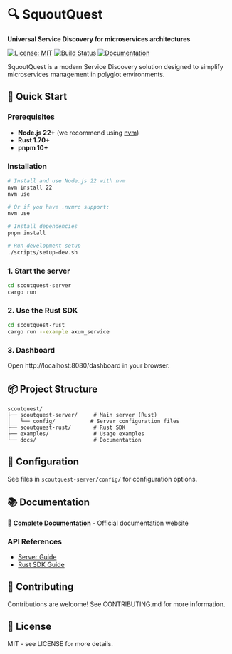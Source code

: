 # 🔍 SquoutQuest

**Universal Service Discovery for microservices architectures**

[![License: MIT](https://img.shields.io/badge/License-MIT-yellow.svg)](https://opensource.org/licenses/MIT)
[![Build Status](https://github.com/scoutquest/scoutquest/workflows/CI/badge.svg)](https://github.com/scoutquest/scoutquest/actions)
[![Documentation](https://img.shields.io/badge/docs-GitHub%20Pages-blue.svg)](https://romaindecoster.github.io/scoutquest/)

SquoutQuest is a modern Service Discovery solution designed to simplify microservices management in polyglot environments.

## 🚀 Quick Start

### Prerequisites

- **Node.js 22+** (we recommend using [nvm](https://github.com/nvm-sh/nvm))
- **Rust 1.70+**
- **pnpm 10+**

### Installation

```bash
# Install and use Node.js 22 with nvm
nvm install 22
nvm use

# Or if you have .nvmrc support:
nvm use

# Install dependencies
pnpm install

# Run development setup
./scripts/setup-dev.sh
```

### 1. Start the server

```bash
cd scoutquest-server
cargo run
```

### 2. Use the Rust SDK

```bash
cd scoutquest-rust
cargo run --example axum_service
```

### 3. Dashboard

Open http://localhost:8080/dashboard in your browser.

## 📦 Project Structure

```
scoutquest/
├── scoutquest-server/     # Main server (Rust)
│   └── config/           # Server configuration files
├── scoutquest-rust/       # Rust SDK
├── examples/              # Usage examples
└── docs/                  # Documentation
```

## 🔧 Configuration

See files in `scoutquest-server/config/` for configuration options.

## 📚 Documentation

📖 **[Complete Documentation](https://romaindecoster.github.io/scoutquest/)** - Official documentation website

### API References

- [Server Guide](scoutquest-server/README.md)
- [Rust SDK Guide](scoutquest-rust/README.md)

## 🤝 Contributing

Contributions are welcome! See CONTRIBUTING.md for more information.

## 📄 License

MIT - see LICENSE for more details.
